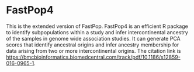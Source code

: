 # FastPop4
This is the extended version of FastPop.
FastPop4 is an efficient R package to identify subpopulations within a study and infer intercontinental ancestry of the samples in genome wide association studies. 
It can generate PCA scores that identify ancestral origins and infer ancestry membership for data arising from two or more intercontinental origins.
The citation link is https://bmcbioinformatics.biomedcentral.com/track/pdf/10.1186/s12859-016-0965-1.

